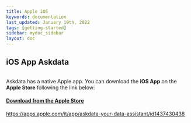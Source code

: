```yaml
---
title: Apple iOS 
keywords: documentation
last_updated: January 19th, 2022
tags: [getting-started]
sidebar: mydoc_sidebar
layout: doc
---
```


## iOS App Askdata

<div class="text-center"><img src="https://uploads-ssl.webflow.com/5dff758010bfa7356f98e395/5dff7dea323c6a4b96dc0755_channel-ios.png" alt="" class="image rounded-circle"></div>

Askdata has a native Apple app. You can download the **iOS App** on the **Apple Store** following the link below:

#### [Download from the Apple Store](https://apps.apple.com/it/app/askdata-your-data-assistant/id1437430438)
https://apps.apple.com/it/app/askdata-your-data-assistant/id1437430438

<!-- #### [iOS](https://apps.apple.com/it/app/askdata-your-data-assistant/id1437430438) -->
